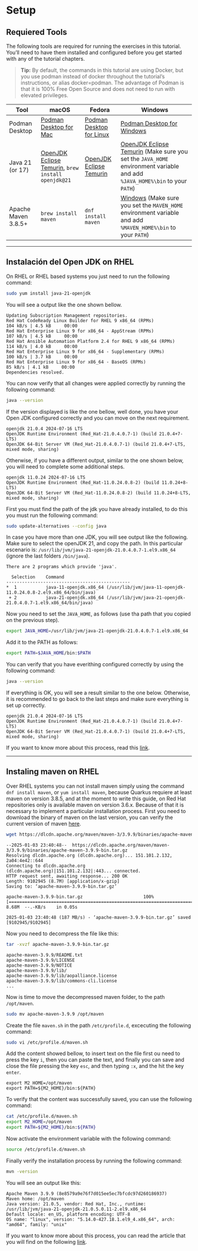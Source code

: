 # Setup

## Requiered Tools

The following tools are required for running the exercises in this tutorial. You’ll need to have them installed and configured before you get started with any of the tutorial chapters.

> **Tip:** By default, the commands in this tutorial are using Docker, but you use podman instead of docker throughout the tutorial’s instructions, or alias docker=podman. The advantage of Podman is that it is 100% Free Open Source and does not need to run with elevated privileges.

| Tool | macOS | Fedora | Windows |
| --- | --- | --- | --- |
| Podman Desktop | [Podman Desktop for Mac](https://podman-desktop.io/downloads) | [Podman Desktop for Linux](https://podman-desktop.io/downloads) | [Podman Desktop for Windows](https://podman-desktop.io/downloads) |
| Java 21 (or 17) | [OpenJDK Eclipse Temurin](https://adoptium.net/installation/), `brew install openjdk@21` | [OpenJDK Eclipse Temurin](https://adoptium.net/installation/) | [OpenJDK Eclipse Temurin](https://adoptium.net/installation/) (Make sure you set the `JAVA_HOME` environment variable and add `%JAVA_HOME%\bin` to your `PATH`) |
| Apache Maven 3.8.5+ | `brew install maven` | `dnf install maven` | [Windows](https://maven.apache.org/download.cgi) (Make sure you set the `MAVEN_HOME` environment variable and add `%MAVEN_HOME%\bin` to your `PATH`)

---
## Instalación del Open JDK on RHEL

On RHEL or RHEL based systems you just need to run the following command:

```bash
sudo yum install java-21-openjdk
```

You will see a output like the one shown bellow.

```text
Updating Subscription Management repositories.
Red Hat CodeReady Linux Builder for RHEL 9 x86_64 (RPMs)                                                                                                                                                                                                                                      104 kB/s | 4.5 kB     00:00    
Red Hat Enterprise Linux 9 for x86_64 - AppStream (RPMs)                                                                                                                                                                                                                                      107 kB/s | 4.5 kB     00:00    
Red Hat Ansible Automation Platform 2.4 for RHEL 9 x86_64 (RPMs)                                                                                                                                                                                                                              114 kB/s | 4.0 kB     00:00    
Red Hat Enterprise Linux 9 for x86_64 - Supplementary (RPMs)                                                                                                                                                                                                                                  100 kB/s | 3.7 kB     00:00    
Red Hat Enterprise Linux 9 for x86_64 - BaseOS (RPMs)                                                                                                                                                                                                                                          85 kB/s | 4.1 kB     00:00    
Dependencies resolved.
```

You can now verify that all changes were applied correctly by running the following command:

```bash
java --version
```

If the version displayed is like the one bellow, well done, you have your Open JDK configured correctly and you can move on the next requirement.

```text
openjdk 21.0.4 2024-07-16 LTS
OpenJDK Runtime Environment (Red_Hat-21.0.4.0.7-1) (build 21.0.4+7-LTS)
OpenJDK 64-Bit Server VM (Red_Hat-21.0.4.0.7-1) (build 21.0.4+7-LTS, mixed mode, sharing)
```

Otherwise, if you have a different output, similar to the one shown below, you will need to complete some additional steps.

```text
openjdk 11.0.24 2024-07-16 LTS
OpenJDK Runtime Environment (Red_Hat-11.0.24.0.8-2) (build 11.0.24+8-LTS)
OpenJDK 64-Bit Server VM (Red_Hat-11.0.24.0.8-2) (build 11.0.24+8-LTS, mixed mode, sharing)
```

First you must find the path of the jdk you have already installed, to do this you must run the following command:

```bash
sudo update-alternatives --config java
```

In case you have more than one JDK, you will see output like the following. Make sure to select the openJDK 21, and copy the path. In this particular escenario is: `/usr/lib/jvm/java-21-openjdk-21.0.4.0.7-1.el9.x86_64` (ignore the last folders `/bin/java`).

```text
There are 2 programs which provide 'java'.

  Selection    Command
-----------------------------------------------
*  1           java-11-openjdk.x86_64 (/usr/lib/jvm/java-11-openjdk-11.0.24.0.8-2.el9.x86_64/bin/java)
 + 2           java-21-openjdk.x86_64 (/usr/lib/jvm/java-21-openjdk-21.0.4.0.7-1.el9.x86_64/bin/java)
```

Now you need to set the `JAVA_HOME`, as follows (use tha path that you copied on the previous step).

```bash
export JAVA_HOME=/usr/lib/jvm/java-21-openjdk-21.0.4.0.7-1.el9.x86_64
```

Add it to the PATH as follows:

```bash
export PATH=$JAVA_HOME/bin:$PATH
```

You can verify that you have everithing configured correctly by using the following command:

```bash
java --version
```

If everything is OK, you will see a result similar to the one below. Otherwise, it is recommended to go back to the last steps and make sure everything is set up correctly.

```text
openjdk 21.0.4 2024-07-16 LTS
OpenJDK Runtime Environment (Red_Hat-21.0.4.0.7-1) (build 21.0.4+7-LTS)
OpenJDK 64-Bit Server VM (Red_Hat-21.0.4.0.7-1) (build 21.0.4+7-LTS, mixed mode, sharing)
```

If you want to know more about this process, read this [link](https://docs.redhat.com/en/documentation/red_hat_build_of_openjdk/21/html-single/installing_and_using_red_hat_build_of_openjdk_21_on_rhel/index#installing-jre-on-rhel-using-archive_openjdk).

---
## Instaling maven on RHEL

Over RHEL systems you can not install maven simply using the command `dnf install maven`, or `yum install maven`, because Quarkus requiere at least maven on version 3.8.5, and at the moment to write this guide, on Red Hat repositories only is available maven on version 3.6.x. Because of that it is necessary to implement a particular installation process.
First you need to download the binary of maven on the last version, you can verify the current version of maven [here](https://maven.apache.org/download.cgi).

```bash
wget https://dlcdn.apache.org/maven/maven-3/3.9.9/binaries/apache-maven-3.9.9-bin.tar.gz
```

```text
--2025-01-03 23:40:48--  https://dlcdn.apache.org/maven/maven-3/3.9.9/binaries/apache-maven-3.9.9-bin.tar.gz
Resolving dlcdn.apache.org (dlcdn.apache.org)... 151.101.2.132, 2a04:4e42::644
Connecting to dlcdn.apache.org (dlcdn.apache.org)|151.101.2.132|:443... connected.
HTTP request sent, awaiting response... 200 OK
Length: 9102945 (8.7M) [application/x-gzip]
Saving to: ‘apache-maven-3.9.9-bin.tar.gz’

apache-maven-3.9.9-bin.tar.gz                       100%[================================================================================================================>]   8.68M  --.-KB/s    in 0.05s   

2025-01-03 23:40:48 (187 MB/s) - ‘apache-maven-3.9.9-bin.tar.gz’ saved [9102945/9102945]
```

Now you need to decompress the file like this:

```bash
tar -xvzf apache-maven-3.9.9-bin.tar.gz
```

```text
apache-maven-3.9.9/README.txt
apache-maven-3.9.9/LICENSE
apache-maven-3.9.9/NOTICE
apache-maven-3.9.9/lib/
apache-maven-3.9.9/lib/aopalliance.license
apache-maven-3.9.9/lib/commons-cli.license
...
```

Now is time to move the decompressed maven folder, to the path `/opt/maven`.

```bash
sudo mv apache-maven-3.9.9 /opt/maven
```

Create the file `maven.sh` in the path `/etc/profile.d`, excecuting the following command:

```bash
sudo vi /etc/profile.d/maven.sh
```

Add the content showed bellow, to insert text on the file first ou need to press the key `i`, then you can paste the text, and finally you can save and close the file pressing the key `esc`, and then typing `:x`, and the hit the key `enter`.

```text
export M2_HOME=/opt/maven
export PATH=${M2_HOME}/bin:${PATH}
```

To verify that the content was successfully saved, you can use the following command:

```bash
cat /etc/profile.d/maven.sh 
export M2_HOME=/opt/maven
export PATH=${M2_HOME}/bin:${PATH}
```

Now activate the environment variable with the following command:

```bash
source /etc/profile.d/maven.sh
```

Finally verify the installation process by running the following command:

```bash
mvn -version
```

You will see an output like this:

```text
Apache Maven 3.9.9 (8e8579a9e76f7d015ee5ec7bfcdc97d260186937)
Maven home: /opt/maven
Java version: 21.0.5, vendor: Red Hat, Inc., runtime: /usr/lib/jvm/java-21-openjdk-21.0.5.0.11-2.el9.x86_64
Default locale: en_US, platform encoding: UTF-8
OS name: "linux", version: "5.14.0-427.18.1.el9_4.x86_64", arch: "amd64", family: "unix"
```

If you want to know more about this process, you can read the article that you will find on the following [link](https://www.atlantic.net/dedicated-server-hosting/how-to-install-apache-maven-on-fedora/).
